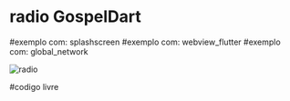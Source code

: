 # radio GospelDart
#exemplo com: splashscreen
#exemplo com: webview_flutter
#exemplo com: global_network

![radio](https://user-images.githubusercontent.com/78705142/115968286-889bc580-a50d-11eb-9f87-66ef7326e9cc.png)

#codigo livre



